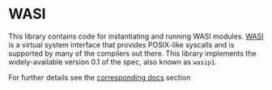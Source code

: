 # WASI

This library contains code for instantiating and running WASI modules.
[WASI](https://wasi.dev/) is a virtual system interface that provides POSIX-like syscalls and is supported
by many of the compilers out there. This library implements the widely-available version 0.1
of the spec, also known as `wasip1`.

For further details see the [corresponding docs](https://chicory.dev/docs/usage/wasi) section


